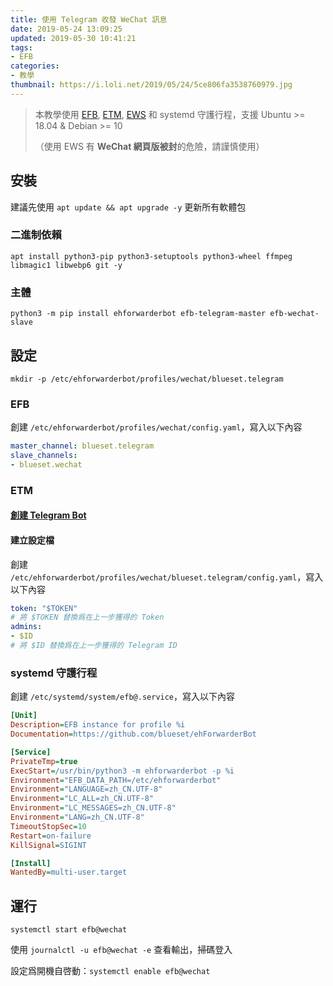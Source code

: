 ```yaml
---
title: 使用 Telegram 收發 WeChat 訊息
date: 2019-05-24 13:09:25
updated: 2019-05-30 10:41:21
tags: 
- EFB
categories: 
- 教學
thumbnail: https://i.loli.net/2019/05/24/5ce806fa3538760979.jpg
---
```


> 本教學使用 [EFB](https://github.com/blueset/ehForwarderBot), [ETM](https://github.com/blueset/efb-telegram-master), [EWS](https://github.com/blueset/efb-wechat-slave) 和 systemd 守護行程，支援 Ubuntu >= 18.04 & Debian >= 10
>
> <!-- more -->
>
> （使用 EWS 有 **WeChat 網頁版被封**的危險，請謹慎使用）
>

## 安裝

建議先使用 `apt update && apt upgrade -y` 更新所有軟體包

### 二進制依賴

`apt install python3-pip python3-setuptools python3-wheel ffmpeg libmagic1 libwebp6 git -y`

### 主體

`python3 -m pip install ehforwarderbot efb-telegram-master efb-wechat-slave`

## 設定

`mkdir -p /etc/ehforwarderbot/profiles/wechat/blueset.telegram`

### EFB

創建 `/etc/ehforwarderbot/profiles/wechat/config.yaml`，寫入以下內容

```yaml
master_channel: blueset.telegram
slave_channels: 
- blueset.wechat
```

### ETM

#### [創建 Telegram Bot](https://blog.1a23.com/2017/01/09/EFB-How-to-Send-and-Receive-Messages-from-WeChat-on-Telegram-zh-CN/#0x030-创建-Telegram-Bot)

#### 建立設定檔

創建 `/etc/ehforwarderbot/profiles/wechat/blueset.telegram/config.yaml`，寫入以下內容

```yaml
token: "$TOKEN"
# 將 $TOKEN 替換爲在上一步獲得的 Token
admins: 
- $ID
# 將 $ID 替換爲在上一步獲得的 Telegram ID
```

### systemd 守護行程

創建 `/etc/systemd/system/efb@.service`，寫入以下內容

```ini
[Unit]
Description=EFB instance for profile %i
Documentation=https://github.com/blueset/ehForwarderBot

[Service]
PrivateTmp=true
ExecStart=/usr/bin/python3 -m ehforwarderbot -p %i
Environment="EFB_DATA_PATH=/etc/ehforwarderbot"
Environment="LANGUAGE=zh_CN.UTF-8"
Environment="LC_ALL=zh_CN.UTF-8"
Environment="LC_MESSAGES=zh_CN.UTF-8"
Environment="LANG=zh_CN.UTF-8"
TimeoutStopSec=10
Restart=on-failure
KillSignal=SIGINT

[Install]
WantedBy=multi-user.target
```

## 運行

`systemctl start efb@wechat`

使用 `journalctl -u efb@wechat -e` 查看輸出，掃碼登入

設定爲開機自啓動：`systemctl enable efb@wechat`

